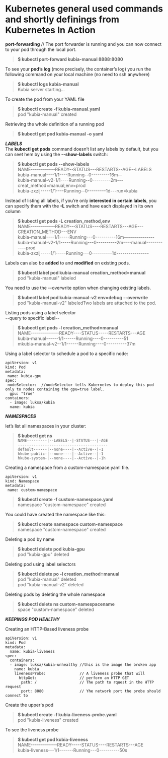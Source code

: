 # Kubernetes general used commands and shortly definings from **Kubernetes In Action** 

**port-forwarding** // The port forwarder is running and you can now connect to your pod through the local port.

>  **$ kubectl port-forward kubia-manual 8888:8080**


To see your **pod’s log** (more precisely, the container’s log) you run the following 
command on your local machine (no need to ssh anywhere)

> **$ kubectl logs kubia-manual**                                                             
  Kubia server starting...

To create the pod from your YAML file
> **$ kubectl create -f kubia-manual.yaml**                                                            
pod "kubia-manual" created

Retrieving the whole definition of a running pod
> **$ kubectl get pod kubia-manual -o yaml**

***LABELS***                                                                                             
The **kubectl get pods**  command  doesn’t  list  any  labels  by  default,  but  you  can  seet hem by using 
the **--show-labels** switch:
> **$ kubectl get pods --show-labels**                                                                      
   NAME------------READY--STATUS---RESTARTS--AGE--LABELS                                                      
   kubia-manual----1/1----Running--0---------16m--<none>                                                        
   kubia-manual-v2-1/1----Running--0---------2m---creat_method=manual,env=prod                                   
   kubia-zxzij-----1/1----Running--0---------1d---run=kubia                                                 
   
Instead of listing all labels, if you’re only **interested in certain labels**, you can specify them 
with the **-L** switch and have each displayed in its own column                                       
> **$ kubectl get pods **-L** creation_method,env**                                                              
   NAME------------READY---STATUS----RESTARTS---AGE---CREATION_METHOD---ENV                                                    
   kubia-manual----1/1-----Running---0----------16m---<none>------------<none>                                                 
   kubia-manual-v2-1/1-----Running---0----------2m----manual------------prod                                                     
   kubia-zxzij-----1/1-----Running---0----------1d----<none>------------<none>                                     
   
Labels can also be **added** to and **modified** on existing pods.
> **$ kubectl label pod kubia-manual creation_method=manual**                                                         
pod "kubia-manual" labeled                                                                                  

You need to use the --overwrite option when changing existing labels.                                     
> **$ kubectl label pod kubia-manual-v2 env=debug --overwrite**                                                      
pod "kubia-manual-v2" labeledTwo labels are attached to the pod.

Listing pods using a label selector                                                                             
--query to specific label--
> **$ kubectl get pods -l creation_method=manual**                                                                                                                                                              
   NAME--------------READY----STATUS-----RESTARTS---AGE                                                                          
   kubia-manual------1/1------Running----0----------51                                                                                
   mkubia-manual-v2--1/1------Running----0----------37m

   
Using a label selector to schedule a pod to a specific node:

    apiVersion: v1
    kind: Pod
    metadata: 
     name: kubia-gpu
    spec:
     nodeSelector:  //nodeSelector tells Kubernetes to deploy this pod only to nodes containing the gpu=true label.
      gpu: "true"
    containers:
      - image: luksa/kubia
      name: kubia
  
  ***NAMESPACES***
  
  let’s list all namespaces in your cluster:
  > **$ kubectl get ns**                                                                                                    
  `NAME---------|--LABELS--|-STATUS---|-AGE`                                                                             
  `----------------------------------------`                                                                                
  `default------|--none----|--Active--|-1`                                                                                
  `hkube-public-|--none----|--Active--|-1`                                                                           
  `hkube-system-|--none----|--Active--|-1h`        
  
 Creating a namespace from a custom-namespace.yaml file.
 
    apiVersion: v1
    kind: Namespace
    metadata:
     name: custom-namespace
  
  > **$ kubectl create -f custom-namespace.yaml**                                                                       
  namespace "custom-namespace" created
  
  You could have created the namespace like this:
  > **$ kubectl create namespace custom-namespace**                                                               
  namespace "custom-namespace" created
  
Deleting a pod by name
  > **$ kubectl delete pod kubia-gpu**                                                                                                                                                             
  pod "kubia-gpu" deleted
  
Deleting pod using label selectors 
> **$ kubectl delete po -l creation_method=manual**                                                                       
pod "kubia-manual" deleted                                                                                                 
pod "kubia-manual-v2" deleted                                                                             

Deleting pods by deleting the whole namespace
> **$ kubectl delete ns custom-namespacename**                                                                             
space "custom-namespace" deleted

***KEEPINGS POD HEALTHY***

Creating an HTTP-Based liveness probe

    apiVersion: v1
    kind: Pod
    metadata:
      name: kubia-liveness
    spec:
      containers:
      - image: luksa/kubia-unhealthy //this is the image the broken app
        name: kubia
        livenessProbe:               // A liveness probe that will
          httpGet:                   // perform an HTTP GET
           path: /                   // The path to rquest in the HTTP request
           port: 8080                // Yhe network port the probe should connect to
           
Create the upper's pod
> **$ kubectl create -f kubia-liveness-probe.yaml**                                                     
pod "kubia-liveness" created

To see the liveness probe
> **$ kubectl get pod kubia-liveness**                                                                                            
NAME-------------READY-----STATUS----RESTARTS---AGE                                                                                  
kubia-liveness---1/1-------Running---0----------50s                                                                                    

    
    

   

















  
